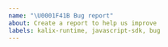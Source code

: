 ```yaml
---
name: "\U0001F41B Bug report"
about: Create a report to help us improve
labels: kalix-runtime, javascript-sdk, bug
---
```

